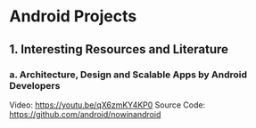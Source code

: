 # Android Projects

## 1. Interesting Resources and Literature

### a. Architecture, Design and Scalable Apps by Android Developers

Video: https://youtu.be/qX6zmKY4KP0
Source Code: https://github.com/android/nowinandroid